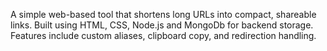 A simple web-based tool that shortens long URLs into compact, shareable links.
Built using HTML, CSS, Node.js and MongoDb for backend storage.
Features include custom aliases, clipboard copy, and redirection handling.
